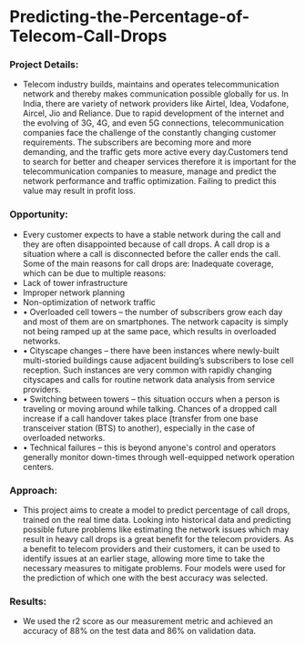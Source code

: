 # Predicting-the-Percentage-of-Telecom-Call-Drops
### Project Details:
- Telecom industry builds, maintains and operates telecommunication network and thereby makes communication possible globally for us. In India, there are variety of network providers like Airtel, Idea, Vodafone, Aircel, Jio and Reliance. Due to rapid development of the internet and the evolving of 3G, 4G, and even 5G connections, telecommunication companies face the challenge of the constantly changing customer requirements. The subscribers are becoming more and more demanding, and the traffic gets more active every day.Customers tend to search for better and cheaper services therefore it is important for the telecommunication companies to measure, manage and predict the network performance and traffic optimization. Failing to predict this value may result in profit loss.

### Opportunity:
- Every customer expects to have a stable network during the call and they are often disappointed because of call drops. A call drop is a situation where a call is disconnected before the caller ends the call. Some of the main reasons for call drops are:
Inadequate coverage, which can be due to multiple reasons:
- Lack of tower infrastructure
- Improper network planning
- Non-optimization of network traffic
- •	Overloaded cell towers – the number of subscribers grow each day and most of them are on smartphones. The network capacity is simply not being ramped up at the same pace, which results in overloaded networks.
- •	Cityscape changes – there have been instances where newly-built multi-storied buildings cause adjacent building’s subscribers to lose cell reception. Such instances are very common with rapidly changing cityscapes and calls for routine network data analysis from service providers.
- •	Switching between towers – this situation occurs when a person is traveling or moving around while talking. Chances of a dropped call increase if a call handover takes place (transfer from one base transceiver station (BTS) to another), especially in the case of overloaded networks.
- •	Technical failures – this is beyond anyone's control and operators generally monitor down-times through well-equipped network operation centers.

### Approach:
- This project aims to create a model to predict percentage of call drops, trained on the real time data. Looking into historical data and predicting possible future problems like estimating the network issues which may result in heavy call drops is a great benefit for the telecom providers. As a benefit to telecom providers and their customers, it can be used to identify issues at an earlier stage, allowing more time to take the necessary measures to mitigate problems. Four models were used for the prediction of which one with the best accuracy was selected.

### Results:
- We used the r2 score as our measurement metric and achieved an accuracy of 88% on the test data and 86% on validation data.



